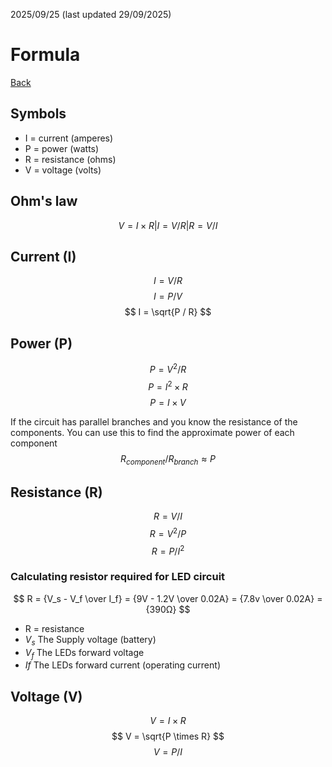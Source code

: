 2025/09/25 (last updated 29/09/2025)

# Formula

[Back](README.md)

## Symbols
- I = current (amperes)
- P = power (watts)
- R = resistance (ohms)
- V = voltage (volts)

## Ohm's law
$$ V = I \times R | I = V / R | R = V / I $$

## Current (I)
$$ I = V / R $$
$$ I = P / V $$
$$ I = \sqrt{P / R} $$

## Power (P)
$$ P = V^2 / R $$
$$ P = I^2 \times R $$
$$ P = I \times V $$

If the circuit has parallel branches and you know the resistance of the components. You can use this to find the approximate power of each component
$$ R_{component} / R_{branch} \approx P $$

## Resistance (R)
$$ R = V / I $$
$$ R = V^2 / P $$
$$ R = P / I^2 $$

### Calculating resistor required for LED circuit
$$ R = {V_s - V_f \over I_f} = {9V - 1.2V \over 0.02A} = {7.8v \over 0.02A} = {390Ω} $$
- R = resistance
- $V_s$ The Supply voltage (battery)
- $V_f$ The LEDs forward voltage
- $If$ The LEDs forward current (operating current)

## Voltage (V)
$$ V = I \times R $$
$$ V = \sqrt{P \times R} $$
$$ V = P / I $$
